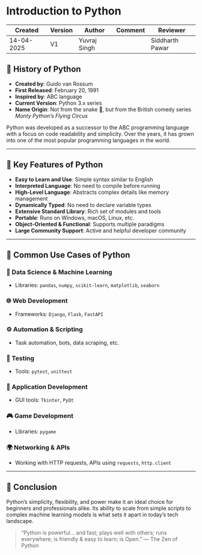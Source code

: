 # Introduction to Python
| Created | Version | Author        | Comment | Reviewer |
|---------|---------|---------------|---------|--------------|
| 14-04-2025 | V1 | Yuvraj Singh |         | Siddharth Pawar |
## 📜 History of Python

- **Created by**: Guido van Rossum  
- **First Released**: February 20, 1991  
- **Inspired by**: ABC language  
- **Current Version**: Python 3.x series  
- **Name Origin**: Not from the snake 🐍, but from the British comedy series *Monty Python’s Flying Circus*

Python was developed as a successor to the ABC programming language with a focus on code readability and simplicity. Over the years, it has grown into one of the most popular programming languages in the world.

---

## 🚀 Key Features of Python

- **Easy to Learn and Use**: Simple syntax similar to English
- **Interpreted Language**: No need to compile before running
- **High-Level Language**: Abstracts complex details like memory management
- **Dynamically Typed**: No need to declare variable types
- **Extensive Standard Library**: Rich set of modules and tools
- **Portable**: Runs on Windows, macOS, Linux, etc.
- **Object-Oriented & Functional**: Supports multiple paradigms
- **Large Community Support**: Active and helpful developer community

---

## 🧠 Common Use Cases of Python

### 🔬 Data Science & Machine Learning
- Libraries: `pandas`, `numpy`, `scikit-learn`, `matplotlib`, `seaborn`

### 🌐 Web Development
- Frameworks: `Django`, `Flask`, `FastAPI`

### ⚙️ Automation & Scripting
- Task automation, bots, data scraping, etc.

### 🧪 Testing
- Tools: `pytest`, `unittest`

### 📱 Application Development
- GUI tools: `Tkinter`, `PyQt`

### 🎮 Game Development
- Libraries: `pygame`

### 🌍 Networking & APIs
- Working with HTTP requests, APIs using `requests`, `http.client`

---

## 🏁 Conclusion

Python’s simplicity, flexibility, and power make it an ideal choice for beginners and professionals alike. Its ability to scale from simple scripts to complex machine learning models is what sets it apart in today’s tech landscape.

> “Python is powerful... and fast; plays well with others; runs everywhere; is friendly & easy to learn; is Open.” — The Zen of Python
